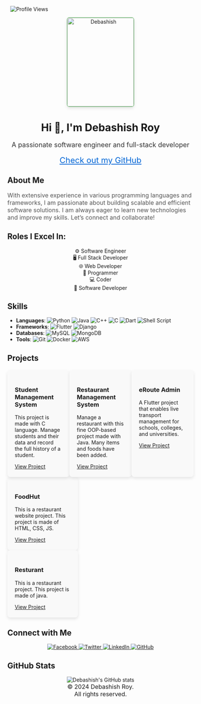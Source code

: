 &nbsp; ![Profile Views](https://komarev.com/ghpvc/?username=thedeba&style=for-the-badge)

<div align="center">
  <a href="https://ibb.co/QmdSD1w"> 
    <img src="https://i.ibb.co/QmdSD1w/deba.jpg" alt="Debashish" style="border-radius: 3%; width: 180px; height: 240px; border: 1px solid #4CAF50; box-shadow: 0 4px 8px rgba(0, 0, 0, 0.1); transition: all 0.3s ease-in-out;">
  </a>
</div>

<h1 align="center">Hi 👋, I'm Debashish Roy</h1>
<p align="center" style="font-size: 18px; color: #333;">A passionate software engineer and full-stack developer</p>

<div align="center">
  <a href="https://github.com/thedeba" style="font-size: 22px; color: #0366d6;">Check out my GitHub</a>
</div>

## About Me

<p style="font-size: 16px; color: #555;">With extensive experience in various programming languages and frameworks, I am passionate about building scalable and efficient software solutions. I am always eager to learn new technologies and improve my skills. Let’s connect and collaborate!</p>

## Roles I Excel In:

<div align="center">
  <ul style="list-style-type: none; padding: 0;">
    <li>⚙️ Software Engineer</li>
    <li>🖥️ Full Stack Developer</li>
    <li>🌐 Web Developer</li>
    <li>📝 Programmer</li>
    <li>💻 Coder</li>
    <li>🔧 Software Developer</li>
  </ul>
</div>

## Skills

- **Languages**: ![Python](https://img.shields.io/badge/Python-3776AB?style=for-the-badge&logo=python&logoColor=white) ![Java](https://img.shields.io/badge/Java-007396?style=for-the-badge&logo=java&logoColor=white) ![C++](https://img.shields.io/badge/C++-00599C?style=for-the-badge&logo=cplusplus&logoColor=white) ![C](https://img.shields.io/badge/C-A8B9CC?style=for-the-badge&logo=c&logoColor=white) ![Dart](https://img.shields.io/badge/Dart-0175C2?style=for-the-badge&logo=dart&logoColor=white) ![Shell Script](https://img.shields.io/badge/Shell_Script-4EAA25?style=for-the-badge&logo=gnu-bash&logoColor=white)
- **Frameworks**: ![Flutter](https://img.shields.io/badge/Flutter-02569B?style=for-the-badge&logo=flutter&logoColor=white) ![Django](https://img.shields.io/badge/Django-092E20?style=for-the-badge&logo=django&logoColor=white)
- **Databases**: ![MySQL](https://img.shields.io/badge/MySQL-4479A1?style=for-the-badge&logo=mysql&logoColor=white) ![MongoDB](https://img.shields.io/badge/MongoDB-47A248?style=for-the-badge&logo=mongodb&logoColor=white)
- **Tools**: ![Git](https://img.shields.io/badge/Git-F05032?style=for-the-badge&logo=git&logoColor=white) ![Docker](https://img.shields.io/badge/Docker-2496ED?style=for-the-badge&logo=docker&logoColor=white) ![AWS](https://img.shields.io/badge/AWS-232F3E?style=for-the-badge&logo=amazon-aws&logoColor=white)

## Projects

<div style="display: flex; justify-content: space-around; margin-top: 20px;">
  <div style="width: 30%; border-radius: 8px; box-shadow: 0 4px 8px rgba(0, 0, 0, 0.1); padding: 20px; background-color: #f9f9f9;">
    <h3>Student Management System</h3>
    <p>This project is made with C language. Manage students and their data and record the full history of a student.</p>
    <a href="https://github.com/thedeba/StudentManagementSystem" target="_blank">View Project</a>
  </div>
  
  <div style="width: 30%; border-radius: 8px; box-shadow: 0 4px 8px rgba(0, 0, 0, 0.1); padding: 20px; background-color: #f9f9f9;">
    <h3>Restaurant Management System</h3>
    <p>Manage a restaurant with this fine OOP-based project made with Java. Many items and foods have been added.</p>
    <a href="https://github.com/thedeba/ResturantManagementSystem" target="_blank">View Project</a>
  </div>

  <div style="width: 30%; border-radius: 8px; box-shadow: 0 4px 8px rgba(0, 0, 0, 0.1); padding: 20px; background-color: #f9f9f9;">
    <h3>eRoute Admin</h3>
    <p>A Flutter project that enables live transport management for schools, colleges, and universities.</p>
    <a href="https://github.com/thedeba/erouteadmin" target="_blank">View Project</a>
  </div>
</div>

 <div style="width: 30%; border-radius: 8px; box-shadow: 0 4px 8px rgba(0, 0, 0, 0.1); padding: 20px; background-color: #f9f9f9;">
    <h3>FoodHut</h3>
    <p>This is a restaurant website project. This project is made of HTML, CSS, JS.</p>
    <a href="https://github.com/thedeba/foodhut" target="_blank">View Project</a>
  </div>
</div>

<div style="width: 30%; border-radius: 8px; box-shadow: 0 4px 8px rgba(0, 0, 0, 0.1); padding: 20px; background-color: #f9f9f9;">
    <h3>Resturant</h3>
    <p>This is a restaurant project. This project is made of java.</p>
    <a href="https://github.com/thedeba/resturant" target="_blank">View Project</a>
  </div>
</div>

## Connect with Me

<div align="center">
  <a href="https://www.facebook.com/imdebashishroy">
    <img src="https://img.shields.io/badge/Facebook-1877F2?style=for-the-badge&logo=facebook&logoColor=white" alt="Facebook">
  </a>
  <a href="https://www.twitter.com/imdebashishroy">
    <img src="https://img.shields.io/badge/Twitter-1DA1F2?style=for-the-badge&logo=twitter&logoColor=white" alt="Twitter">
  </a>
  <a href="https://www.linkedin.com/in/imdebashishroy">
    <img src="https://img.shields.io/badge/LinkedIn-0077B5?style=for-the-badge&logo=linkedin&logoColor=white" alt="LinkedIn">
  </a>
  <a href="https://www.github.com/thedeba">
    <img src="https://img.shields.io/badge/GitHub-181717?style=for-the-badge&logo=github&logoColor=white" alt="GitHub">
  </a>
</div>

## GitHub Stats

<div align="center">
  <img src="https://github-readme-stats.vercel.app/api?username=thedeba&show_icons=true&theme=radical" alt="Debashish's GitHub stats">
</div>

<div align="center" style="font-size: 16px;">
&copy; 2024 Debashish Roy. <br> All rights reserved.
</div>
